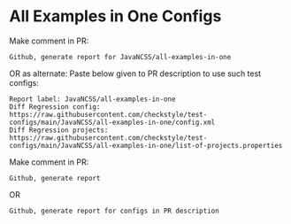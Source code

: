 # All Examples in One Configs
Make comment in PR:
```
Github, generate report for JavaNCSS/all-examples-in-one
```
OR as alternate:
Paste below given to PR description to use such test configs:
```
Report label: JavaNCSS/all-examples-in-one
Diff Regression config: https://raw.githubusercontent.com/checkstyle/test-configs/main/JavaNCSS/all-examples-in-one/config.xml
Diff Regression projects: https://raw.githubusercontent.com/checkstyle/test-configs/main/JavaNCSS/all-examples-in-one/list-of-projects.properties
```
Make comment in PR:
```
Github, generate report
```
OR
```
Github, generate report for configs in PR description
```
